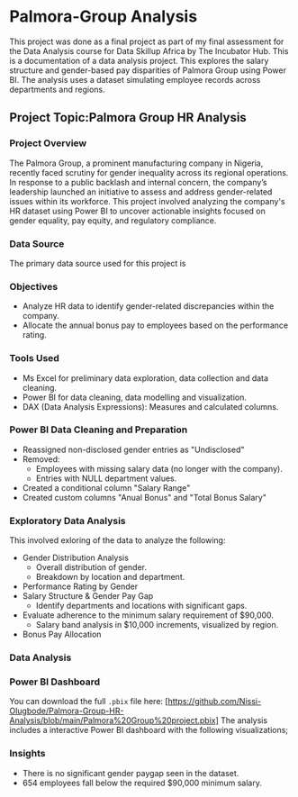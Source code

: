 # Palmora-Group Analysis
This project was done as a final project as part of my final assessment for the Data Analysis course for Data Skillup Africa by The Incubator Hub.
This is a documentation of a data analysis project. This explores the salary structure and gender-based pay disparities of Palmora Group using Power BI. The analysis uses a dataset simulating employee records across departments and regions. 

## Project Topic:Palmora Group HR Analysis

### Project Overview
The Palmora Group, a prominent manufacturing company in Nigeria, recently faced scrutiny for gender inequality across its regional operations. In response to a public backlash and internal concern, the company’s leadership launched an initiative to assess and address gender-related issues within its workforce.
This project involved analyzing the company's HR dataset using Power BI to uncover actionable insights focused on gender equality, pay equity, and regulatory compliance.

### Data Source
The primary data source used for this project is 

### Objectives
- Analyze HR data to identify gender-related discrepancies within the company.
- Allocate the annual bonus pay to employees based on the performance rating.
 
### Tools Used
- Ms Excel for preliminary data exploration, data collection and data cleaning.
- Power BI for data cleaning, data modelling and visualization.
- DAX (Data Analysis Expressions): Measures and calculated columns.

### Power BI Data Cleaning and Preparation
  - Reassigned non-disclosed gender entries as "Undisclosed"
  - Removed:
    -  Employees with missing salary data (no longer with the company).
    -  Entries with NULL department values.
  - Created a conditional column "Salary Range"
  - Created custom columns "Anual Bonus" and "Total Bonus Salary"
   
### Exploratory Data Analysis
This involved exloring of the data to analyze the following:
- Gender Distribution Analysis
   - Overall distribution of gender.
   - Breakdown by location and department.
- Performance Rating by Gender
- Salary Structure & Gender Pay Gap
  - Identify departments and locations with significant gaps.
- Evaluate adherence to the minimum salary requirement of $90,000.
  - Salary band analysis in $10,000 increments, visualized by region.
- Bonus Pay Allocation

### Data Analysis

### Power BI Dashboard
You can download the full `.pbix` file here: [https://github.com/Nissi-Olugbode/Palmora-Group-HR-Analysis/blob/main/Palmora%20Group%20project.pbix]
The analysis includes a interactive Power BI dashboard with the following visualizations;


### Insights
- There is no significant gender paygap seen in the dataset.
- 654 employees fall below the required $90,000 minimum salary.


